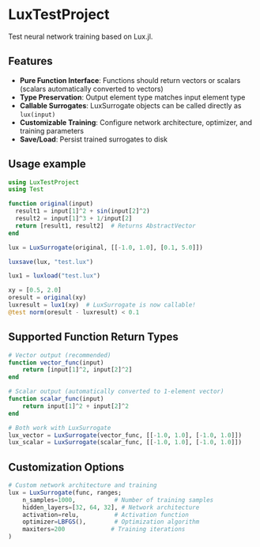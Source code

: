 LuxTestProject
=============

Test neural network training based on Lux.jl.

## Features

- **Pure Function Interface**: Functions should return vectors or scalars (scalars automatically converted to vectors)
- **Type Preservation**: Output element type matches input element type
- **Callable Surrogates**: LuxSurrogate objects can be called directly as `lux(input)`
- **Customizable Training**: Configure network architecture, optimizer, and training parameters
- **Save/Load**: Persist trained surrogates to disk

## Usage example

```julia
using LuxTestProject
using Test

function original(input)
  result1 = input[1]^2 + sin(input[2]^2)
  result2 = input[1]^3 + 1/input[2]
  return [result1, result2]  # Returns AbstractVector
end

lux = LuxSurrogate(original, [[-1.0, 1.0], [0.1, 5.0]])

luxsave(lux, "test.lux")

lux1 = luxload("test.lux")

xy = [0.5, 2.0]
oresult = original(xy)
luxresult = lux1(xy)  # LuxSurrogate is now callable!
@test norm(oresult - luxresult) < 0.1
```

## Supported Function Return Types

```julia
# Vector output (recommended)
function vector_func(input)
    return [input[1]^2, input[2]^2]
end

# Scalar output (automatically converted to 1-element vector)
function scalar_func(input)
    return input[1]^2 + input[2]^2
end

# Both work with LuxSurrogate
lux_vector = LuxSurrogate(vector_func, [[-1.0, 1.0], [-1.0, 1.0]])
lux_scalar = LuxSurrogate(scalar_func, [[-1.0, 1.0], [-1.0, 1.0]])
```

## Customization Options

```julia
# Custom network architecture and training
lux = LuxSurrogate(func, ranges;
    n_samples=1000,           # Number of training samples
    hidden_layers=[32, 64, 32], # Network architecture
    activation=relu,          # Activation function
    optimizer=LBFGS(),        # Optimization algorithm
    maxiters=200             # Training iterations
)
```
